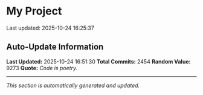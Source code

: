 # My Project


Last updated: 2025-10-24 16:25:37





























































































































































































































































































































































































































































































































































































































































































































































































































































































































































































































































































































































































































































































































































































































































































































































































































































































































































































































































































































































































































































































































































































































































































































































































































































































































































































































































































































































































































































































































































## Auto-Update Information

**Last Updated:** 2025-10-24 16:51:30
**Total Commits:** 2454
**Random Value:** 9273
**Quote:** _Code is poetry._

---
_This section is automatically generated and updated._